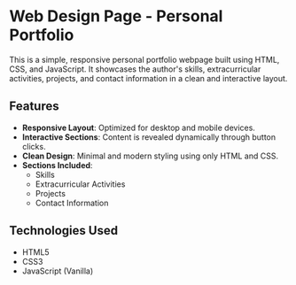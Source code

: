 # Web Design Page - Personal Portfolio

This is a simple, responsive personal portfolio webpage built using HTML, CSS, and JavaScript. It showcases the author's skills, extracurricular activities, projects, and contact information in a clean and interactive layout.

## Features

- **Responsive Layout**: Optimized for desktop and mobile devices.
- **Interactive Sections**: Content is revealed dynamically through button clicks.
- **Clean Design**: Minimal and modern styling using only HTML and CSS.
- **Sections Included**:
  - Skills
  - Extracurricular Activities
  - Projects
  - Contact Information

##  Technologies Used

- HTML5
- CSS3
- JavaScript (Vanilla)
